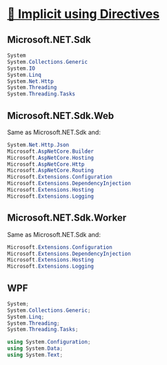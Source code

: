# [🚀 Implicit using Directives](https://docs.microsoft.com/en-us/dotnet/core/tutorials/top-level-templates#implicit-using-directives)

## Microsoft.NET.Sdk

```csharp
System
System.Collections.Generic
System.IO
System.Linq
System.Net.Http
System.Threading
System.Threading.Tasks
```

## Microsoft.NET.Sdk.Web

Same as Microsoft.NET.Sdk and:

```csharp
System.Net.Http.Json
Microsoft.AspNetCore.Builder
Microsoft.AspNetCore.Hosting
Microsoft.AspNetCore.Http
Microsoft.AspNetCore.Routing
Microsoft.Extensions.Configuration
Microsoft.Extensions.DependencyInjection
Microsoft.Extensions.Hosting
Microsoft.Extensions.Logging
```

## Microsoft.NET.Sdk.Worker

Same as Microsoft.NET.Sdk and:

```csharp
Microsoft.Extensions.Configuration
Microsoft.Extensions.DependencyInjection
Microsoft.Extensions.Hosting
Microsoft.Extensions.Logging
```

## WPF

```csharp
System;
System.Collections.Generic;
System.Linq;
System.Threading;
System.Threading.Tasks;

using System.Configuration;
using System.Data;
using System.Text;
```
